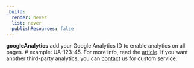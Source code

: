 ```yaml
---
_build:
  render: never
  list: never
  publishResources: false
---
```


**googleAnalytics** add your Google Analytics ID to enable analytics on all pages. # example: UA-123-45. For more info, read the [article](https://support.google.com/analytics/answer/1008080?hl=en). If you want another third-party analytics, you can [contact](mailto:mehedi@themefisher.com) us for custom service.
